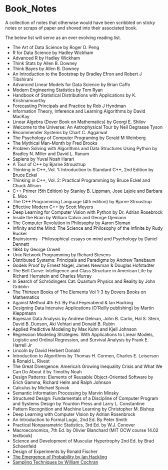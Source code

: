 # Book_Notes

A collection of notes that otherwise would have been scribbled on sticky notes
or scraps of paper and shoved into their associated book.

The below list will serve as an ever evolving reading list.

* The Art of Data Science by Roger D. Peng
* R for Data Science by Hadley Wickham
* Advanced R by Hadley Wickham
* Think Stats by Allen B. Downey
* Think Bayes by Allen B. Downey
* An Introduction to the Bootstrap by Bradley Efron and Robert J Tibshirani
* Advanced Linear Models for Data Science by Brian Caffo
* Modern Engineering Statistics by Tom Ryan
* Handbook of Statistical Distributions with Applications by K. Krishnamoorthy
* Forecasting Principals and Practice by Rob J Hyndman
* Information Theory, Inference and Learning Algorithms by David MacKay
* Linear Algebra (Dover Book on Mathematics) by Georgi E. Shilov
* Welcome to the Universe: An Astrophysical Tour by Neil Degrasse Tyson
* Recommender Systems by Chart C. Aggarwal
* The Psychology of Computer Programing by Gerald M Weinberg
* The Mythical Man-Month by Fred Brooks
* Problem Solving with Algorithms and Data Structures Using Python by Bradley N. Miller and David L. Ranum
* Sapiens by Yuval Noah Harari
* A Tour of C++ by Bjarne Stroustrup
* Thinking in C++, Vol. 1: Introduction to Standard C++, 2nd Edition by Bruce Eckel
* Thinking in C++, Vol. 2: Practical Programming by Bruce Eckel and Chuck Allison
* C++ Primer (5th Edition) by Stanley B. Lippman, Jose Lajoie and Barbara E. Moo
* The C++ Programming Language (4th edition) by Bjarne Stroustrup
* Effective Modern C++ by Scott Meyers
* Deep Learning for Computer Vision with Python by Dr. Adrian Rosebrock
* Inside the Brain by William Calvin and George Ojemann
* The Computer Revolution in Philosophy by Aaron Sloman
* Infinity and the Mind: The Science and Philosophy of the Infinite by Rudy Rucker
* Brainstorms - Philosophical essays on mind and Psychology by Daniel Dennett
* 1984 by George Orwell
* Unix Network Programming by Richard Stevens
* Distributed Systems: Principals and Paradigms by Andrew Tanebaum
* Godels Proof by Ernest Nagel, James Newman & Douglas Hofstadter
* The Bell Curve: Intelligence and Class Structure in American Life by Richard Hernstein and Charles Murray
* In Search of Schrödingers Cat: Quantum Physics and Reality by John Gribblin
* The Thirteen Books of The Elements Vol 1-3 by Dovers Books on Mathematics
* Against Method 4th Ed. By Paul Feyerabend & Ian Hacking
* Designing Data Intensive Applications (O’Reilly publishing) by Martin Kleppmann
* Bayesian Data Analysis by Andrew Gelman, John B. Carlin, Hal S. Stern, David B. Dunson, Aki Vehtari and Donald B. Rubin
* Applied Predictive Modeling by Max Kuhn and Kjell Johnson
* Regression Modeling Strategies: With Applications to Linear Models, Logistic and Ordinal Regression, and Survival Analysis by Frank E. Harrell Jr
* Lincoln by David Herbert Donald
* Introduction to Algorithms by Thomas H. Cormen, Charles E. Leiserson & Ronald L. Rivest
* The Great Divergence: America’s Growing Inequality Crisis and What We Can Do About it by Timothy Noah
* Design Patterns: Elements of Reusable Object-Oriented Software by Erich Gamma, Richard Helm and Ralph Johnson
* Calculus by Michael Spivak
* Semantic Information Processing by Marvin Minsky
* Structured Design: Fundamentals of a Discipline of Computer Program and Systems Design by Yourdon Press and Larry L. Constantine
* Pattern Recognition and Machine Learning by Christopher M. Bishop
* Deep Learning with Computer Vision by Adrian Rosenbrock
* An Introduction to Formal Logic, 2nd Ed. By Peter Smith
* Practical Nonparametric Statistics, 3rd Ed. by W.J. Conover
* Macroeconomics, 7th Ed. by Olivier Blanchard (MIT OCW course 14.02 textbook)
* Science and Development of Muscular Hypertrophy 2nd Ed. by Brad Schoenfeld
* Design of Experiments by Ronald Fischer
* [The Emergence of Probability by Ian Hackling](https://www.amazon.com/Emergence-Probability-Philosophical-Statistical-Probabilistic/dp/0521685575/ref=pd_ybh_a_1?_encoding=UTF8&psc=1&refRID=H8HSS0SQ8SWMD416TC8K)
* [Sampling Techniques by William Cochran](https://www.amazon.com/Sampling-Techniques-3rd-William-Cochran/dp/047116240X/ref=sr_1_1?dchild=1&qid=1605182286&refinements=p_27%3AWilliam+G.+Cochran&s=books&sr=1-1&text=William+G.+Cochran#customerReviews)
